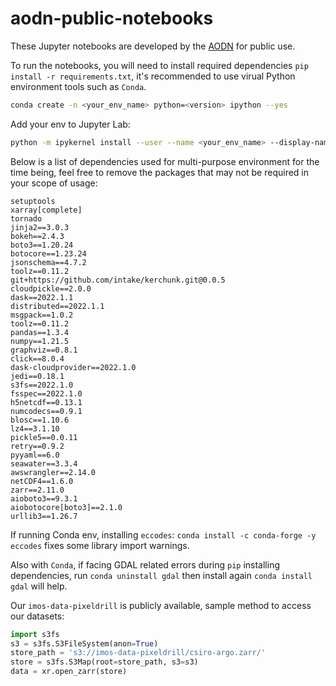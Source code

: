 # aodn-public-notebooks

These Jupyter notebooks are developed by the [AODN](https://imos.org.au/facilities/aodn/) for public use.

To run the notebooks, you will need to install required dependencies `pip install -r requirements.txt`, it's recommended to use virual Python environment tools such as `Conda`.

```bash
conda create -n <your_env_name> python=<version> ipython --yes
```
Add your env to Jupyter Lab:

```bash
python -m ipykernel install --user --name <your_env_name> --display-name "<name_you_want>"
```

Below is a list of dependencies used for multi-purpose environment for the time being, feel free to remove the packages that may not be required in your scope of usage:

```
setuptools
xarray[complete]
tornado
jinja2==3.0.3
bokeh==2.4.3
boto3==1.20.24
botocore==1.23.24
jsonschema==4.7.2
toolz==0.11.2
git+https://github.com/intake/kerchunk.git@0.0.5
cloudpickle==2.0.0
dask==2022.1.1
distributed==2022.1.1
msgpack==1.0.2
toolz==0.11.2
pandas==1.3.4
numpy==1.21.5
graphviz==0.8.1
click==8.0.4
dask-cloudprovider==2022.1.0
jedi==0.18.1
s3fs==2022.1.0
fsspec==2022.1.0
h5netcdf==0.13.1
numcodecs==0.9.1
blosc==1.10.6
lz4==3.1.10
pickle5==0.0.11
retry==0.9.2
pyyaml==6.0
seawater==3.3.4
awswrangler==2.14.0
netCDF4==1.6.0
zarr==2.11.0
aioboto3==9.3.1
aiobotocore[boto3]==2.1.0
urllib3==1.26.7
```

If running Conda env, installing `eccodes`: `conda install -c conda-forge -y eccodes` fixes some library import warnings.

Also with `Conda`, if facing GDAL related errors during `pip` installing dependencies, run `conda uninstall gdal` then install again `conda install gdal` will help.

Our `imos-data-pixeldrill` is publicly available, sample method to access our datasets:

```python
import s3fs
s3 = s3fs.S3FileSystem(anon=True)
store_path = 's3://imos-data-pixeldrill/csiro-argo.zarr/'
store = s3fs.S3Map(root=store_path, s3=s3)
data = xr.open_zarr(store)
```

